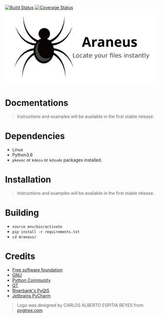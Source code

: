 [![Build Status](https://travis-ci.org/akkk33/araneus.svg?branch=master)](https://travis-ci.org/akkk33/araneus)
[![Coverage Status](https://coveralls.io/repos/github/akkk33/araneus/badge.svg?branch=master)](https://coveralls.io/github/akkk33/araneus?branch=master)
![Logo](Araneus/UI/icons/banner.png)

# Docmentations

> Instructions and examples will be available in the first stable release.

# Dependencies

- Linux
- Python3.6
- `pkexec` or `kdesu` or `kdsudo` packages installed.

# Installation

> Instructions and examples will be available in the first stable release.

# Building

- `source env/bin/activate`
- `pip install -r requirements.txt`
- `cd Araneus/`

# Credits

- [Free software foundation](https://www.fsf.org/)
- [GNU](https://www.gnu.org)
- [Python Community](https://www.python.org/community/)
- [QT](https://www.qt.io/)
- [Riverbank's PyQt5](https://riverbankcomputing.com/software/pyqt/intro)
- [Jetbrains PyCharm](https://www.jetbrains.com/pycharm/)

>Logo was designed by CARLOS ALBERTO ESPITIA REYES from [pngtree.com](https://pngtree.com/freepng/vector-cartoon-black-spider_2441240.html)